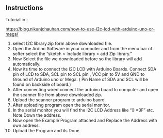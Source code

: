 ## Instructions
Tutorial in :

https://blog.nikunjchauhan.com/how-to-use-i2c-lcd-with-arduino-uno-or-mega/

1.  select I2C library.zip form above downloaded file.
2.  Open the Ardino Software in your computer and from the menu bar of softer select the “sketch > Include library > add Zip library.”
3.  Now Select the file we downloaded before so the library will add automatically.
4.  Now its time to connect the I2C LCD with Arduino Boards. Connect SDA pin of LCD to SDA, SCL pin to SCL pin , VCC pin to 5V and GND to Ground  of Arduino uno or Mega. ( Pin Name of SDA and SCL will be found on  backside of board.)
5.  After connecting wired connect the arduino board to computer and open the scanner file from  above downloaded zip.
6.  Upload the scanner program to arduino baord.
7.  After uploading program open the serial monitor.
8.  In the serial monitor you will find the I2C LCD Address like “0 ×3F” etc. Note Down the address.
9.  Now open the Example Program attached and Replace the Address with own address.
10. Upload the Program and its Done.
